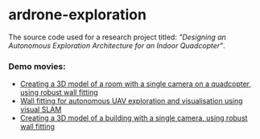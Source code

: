 ardrone-exploration
===================

The source code used for a research project titled: *"Designing an Autonomous Exploration Architecture for an Indoor Quadcopter"*.

### Demo movies:

- [Creating a 3D model of a room with a single camera on a quadcopter, using robust wall fitting ](https://www.youtube.com/watch?v=TNB3Y6Uh52Q)
- [Wall fitting for autonomous UAV exploration and visualisation using visual SLAM](https://www.youtube.com/watch?v=zXIiUVmOJ1g)
- [Creating a 3D model of a building with a single camera, using robust wall fitting](https://www.youtube.com/watch?v=E35xbo3r8rA)
